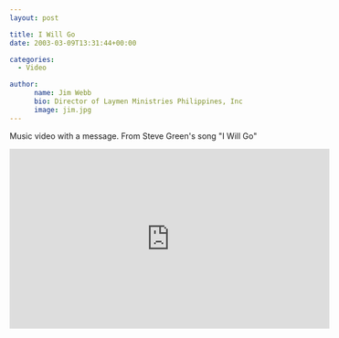 ```yaml
---
layout: post

title: I Will Go
date: 2003-03-09T13:31:44+00:00

categories:
  - Video

author:
      name: Jim Webb
      bio: Director of Laymen Ministries Philippines, Inc
      image: jim.jpg
---
```


Music video with a message. From Steve Green's song "I Will Go"

<iframe title="Video of Steve Green's song 'I Will Go'" width="560" height="315" src="https://www.youtube.com/embed/7_hmGbbqmxA" frameborder="0" allowfullscreen></iframe>
